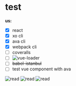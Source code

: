 # test
**us:**

- [x] react 
- [x] xo cli 
- [x] ava cli 
- [x] webpack cli
- [ ] coveralls
- [ ] ![vue-loader](https://github.com/vuejs/vue-loader)
- [ ] ~~babel-istanbul~~
- [ ] test vue component with ava

![read](http://jslog.com/2014/10/02/react-with-webpack-part-1/)
![read](https://guides.github.com/features/mastering-markdown/)
![read](https://github.com/babel/babel-loader)



